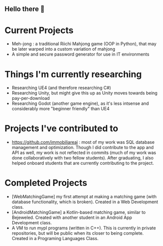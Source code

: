 ## Hello there 👋


# Current Projects
- Meh-jong : a traditional Riichi Mahjong game (OOP in Python), that may be later warped into a custom variation of mahjong
- A simple and secure password generator for use in IT environments

# Things I'm currently researching
- Researching UE4 (and therefore researching C#)
- Researching Unity, but might give this up as Unity moves towards being pay-per-download
- Researching Godot (another game engine), as it's less intsense and considerably more "beginner friendly" than UE4

# Projects I've contributed to
- https://github.com/immobiliareai : most of my work was SQL database management and optimization. Though I did contribute to the app and API as well, my work is not reflected in commits (much of my work was done collaboratively with two fellow students). After graduating, I also helped onboard students that are currently contributing to the project.

# Completed Projects
- [WebMatchingGame] my first attempt at making a matching game (with database functionality, which is broken). Created in a Web Development class.
- [AndroidMatchingGame] a Kotlin-based matching game, similar to Bejeweled. Created with another student in an Android App Development class.
- A VM to run mypl programs (written in C++). This is currently in private repositories, but will be public when its closer to being complete. Created in a Programing Languages Class.
